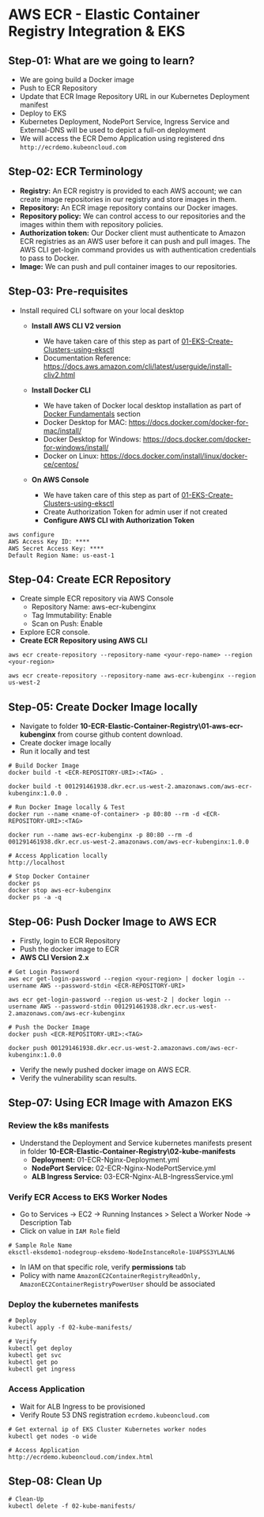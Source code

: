 # AWS ECR - Elastic Container Registry Integration & EKS

## Step-01: What are we going to learn?
- We are going build a Docker image
- Push to ECR Repository
- Update that ECR Image Repository URL in our Kubernetes Deployment manifest
- Deploy to EKS
- Kubernetes Deployment, NodePort Service, Ingress Service and External-DNS will be used to depict a full-on deployment
- We will access the ECR Demo Application using registered dns `http://ecrdemo.kubeoncloud.com`

## Step-02: ECR Terminology
 - **Registry:** An  ECR registry is provided to each AWS account; we can create image repositories in our registry and store images in them.
- **Repository:** An ECR image repository contains our Docker images.
- **Repository policy:** We can control access to our repositories and the images within them with repository policies.
- **Authorization token:** Our Docker client must authenticate to Amazon ECR registries as an AWS user before it can push and pull images. The AWS CLI get-login command provides us with authentication credentials to pass to Docker.
- **Image:** We can push and pull container images to our repositories.

## Step-03: Pre-requisites
- Install required CLI software on your local desktop
   - **Install AWS CLI V2 version**
      - We have taken care of this step as part of [01-EKS-Create-Clusters-using-eksctl](/01-EKS-Create-Cluster-using-eksctl/01-01-Install-CLIs/README.md)
      - Documentation Reference: https://docs.aws.amazon.com/cli/latest/userguide/install-cliv2.html
   - **Install Docker CLI**
      - We have taken of Docker local desktop installation as part of [Docker Fundamentals](https://github.com/stacksimplify/docker-fundamentals/tree/master/02-Docker-Installation) section
      - Docker Desktop for MAC: https://docs.docker.com/docker-for-mac/install/
      - Docker Desktop for Windows: https://docs.docker.com/docker-for-windows/install/
      - Docker on Linux: https://docs.docker.com/install/linux/docker-ce/centos/

   - **On AWS Console**
      - We have taken care of this step as part of [01-EKS-Create-Clusters-using-eksctl](/01-EKS-Create-Cluster-using-eksctl/01-01-Install-CLIs/README.md)
      - Create Authorization Token for admin user if not created
      - **Configure AWS CLI with Authorization Token**
```
aws configure
AWS Access Key ID: ****
AWS Secret Access Key: ****
Default Region Name: us-east-1
```

## Step-04: Create ECR Repository
- Create simple ECR repository via AWS Console
   - Repository Name: aws-ecr-kubenginx
   - Tag Immutability: Enable
   - Scan on Push: Enable
- Explore ECR console.
- **Create ECR Repository using AWS CLI**
```
aws ecr create-repository --repository-name <your-repo-name> --region <your-region>

aws ecr create-repository --repository-name aws-ecr-kubenginx --region us-west-2
```

## Step-05: Create Docker Image locally
- Navigate to folder **10-ECR-Elastic-Container-Registry\01-aws-ecr-kubenginx** from course github content download.
- Create docker image locally
- Run it locally and test
```
# Build Docker Image
docker build -t <ECR-REPOSITORY-URI>:<TAG> .

docker build -t 001291461938.dkr.ecr.us-west-2.amazonaws.com/aws-ecr-kubenginx:1.0.0 .

# Run Docker Image locally & Test
docker run --name <name-of-container> -p 80:80 --rm -d <ECR-REPOSITORY-URI>:<TAG>

docker run --name aws-ecr-kubenginx -p 80:80 --rm -d 001291461938.dkr.ecr.us-west-2.amazonaws.com/aws-ecr-kubenginx:1.0.0

# Access Application locally
http://localhost

# Stop Docker Container
docker ps
docker stop aws-ecr-kubenginx
docker ps -a -q
```

## Step-06: Push Docker Image to AWS ECR
- Firstly, login to ECR Repository
- Push the docker image to ECR
- **AWS CLI Version 2.x**
```
# Get Login Password
aws ecr get-login-password --region <your-region> | docker login --username AWS --password-stdin <ECR-REPOSITORY-URI>

aws ecr get-login-password --region us-west-2 | docker login --username AWS --password-stdin 001291461938.dkr.ecr.us-west-2.amazonaws.com/aws-ecr-kubenginx

# Push the Docker Image
docker push <ECR-REPOSITORY-URI>:<TAG>

docker push 001291461938.dkr.ecr.us-west-2.amazonaws.com/aws-ecr-kubenginx:1.0.0
```
- Verify the newly pushed docker image on AWS ECR.
- Verify the vulnerability scan results.

## Step-07: Using ECR Image with Amazon EKS

### Review the k8s manifests
- Understand the Deployment and Service kubernetes manifests present in folder **10-ECR-Elastic-Container-Registry\02-kube-manifests**
  - **Deployment:** 01-ECR-Nginx-Deployment.yml
  - **NodePort Service:** 02-ECR-Nginx-NodePortService.yml
  - **ALB Ingress Service:** 03-ECR-Nginx-ALB-IngressService.yml

### Verify ECR Access to EKS Worker Nodes
- Go to Services -> EC2 -> Running Instances > Select a Worker Node -> Description Tab
- Click on value in `IAM Role` field
```
# Sample Role Name
eksctl-eksdemo1-nodegroup-eksdemo-NodeInstanceRole-1U4PSS3YLALN6
```
- In IAM on that specific role, verify **permissions** tab
- Policy with name `AmazonEC2ContainerRegistryReadOnly, AmazonEC2ContainerRegistryPowerUser` should be associated

### Deploy the kubernetes manifests
```
# Deploy
kubectl apply -f 02-kube-manifests/

# Verify
kubectl get deploy
kubectl get svc
kubectl get po
kubectl get ingress
```
### Access Application
- Wait for ALB Ingress to be provisioned
- Verify Route 53 DNS registration `ecrdemo.kubeoncloud.com`
```
# Get external ip of EKS Cluster Kubernetes worker nodes
kubectl get nodes -o wide

# Access Application
http://ecrdemo.kubeoncloud.com/index.html
```

## Step-08: Clean Up
```
# Clean-Up
kubectl delete -f 02-kube-manifests/
```